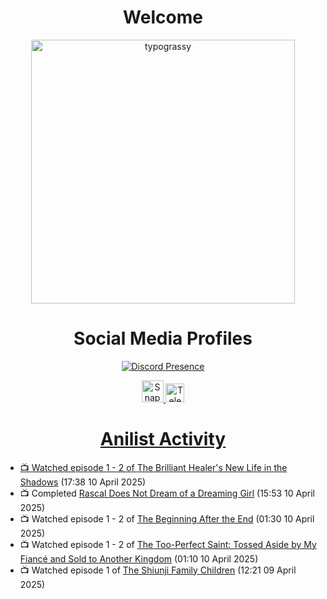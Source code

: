 <div align="center">

# Welcome
<a href="https://github.com/kawarimidoll/typograssy">
    <img alt="typograssy" src="https://typograssy.deno.dev/api?text=%E3%82%88%E3%81%86%E3%81%93%E3%81%9D%E3%81%BF%E3%81%AA%E3%81%95%E3%82%93%20-%20Sheby--&&l0=none&l1=82d9d0&l2=027353&l3=038c4c&l4=01402e&bg=none&frame=none&speed=100&comment=" width="421.99">
</a>

</div>

<div align="center">

# Social Media Profiles

[![Discord Presence](https://lanyard.cnrad.dev/api/612532963938271232)](https://discord.com/users/612532963938271232)


<a href="https://www.snapchat.com/add/a.sheby" title="Snapchat Profile">
    <img src="https://www.freepnglogos.com/uploads/snapchat-logo-png-0.png" width="35" alt="Snapchat Logo" />


<a href="https://t.me/ASheby" title="Telegram Profile">
    <img src="https://www.freepnglogos.com/uploads/telegram-logo-png-0.png" width="30" alt="Telegram Logo" />


</div>

<div align="center">

# Anilist Activity

</div>

<!-- ANILIST_ACTIVITY:start -->

-   📺 Watched episode 1 - 2 of [The Brilliant Healer's New Life in the Shadows](https://anilist.co/anime/175872) (17:38 10 April 2025)
-   📺 Completed [Rascal Does Not Dream of a Dreaming Girl](https://anilist.co/anime/104157) (15:53 10 April 2025)
-   📺 Watched episode 1 - 2 of [The Beginning After the End](https://anilist.co/anime/183161) (01:30 10 April 2025)
-   📺 Watched episode 1 - 2 of [The Too-Perfect Saint: Tossed Aside by My Fiancé and Sold to Another Kingdom](https://anilist.co/anime/183275) (01:10 10 April 2025)
-   📺 Watched episode 1 of [The Shiunji Family Children](https://anilist.co/anime/174802) (12:21 09 April 2025)

<!-- ANILIST_ACTIVITY:end -->
